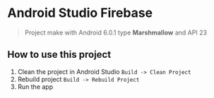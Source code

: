 # Android Studio Firebase

> Project make with Android 6.0.1 type **Marshmallow** and API 23

## How to use this project
1. Clean the project in Android Studio
   `Build -> Clean Project`
2. Rebuild project
   `Build -> Rebuild Project`
3. Run the app   